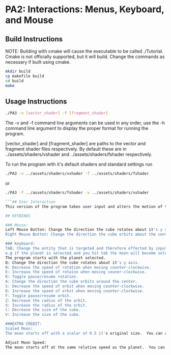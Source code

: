# PA2: Interactions: Menus, Keyboard, and Mouse

## Build Instructions

NOTE: Building with cmake will cause the executable to be called ./Tutorial.  Cmake is not officially supported, but it will build. Change the commands as necessary if built using cmake.

```bash
mkdir build
cp makefile build
cd build
make
```

## Usage Instructions
```bash
./PA3 -v [vector_shader] -f [fragment_shader]
```

The -v and -f command line arguments can be used in any order, use the -h command line argument to display the proper format for running the program.

[vector_shader] and [fragment_shader] are paths to the vector and fragment shader files respectively. By default these are in ../assets/shaders/vshader and ../assets/shaders/fshader respectively.

To run the program with it's default shaders and standard settings run
```bash
./PA3 -v ../assets/shaders/vshader -f ../assets/shaders/fshader
```
or
```bash
./PA3 -f ../assets/shaders/fshader -v ../assets/shaders/vshader

```## User Interaction
This version of the program takes user input and alters the motion of the cube based on the input.

## KEYBINDS

### Mouse:
Left Mouse Button: Change the direction the cube rotates about it's y axis.  
Right Mouse Button: Change the direction the cube orbits about the center of the window.  

### Keyboard:
TAB: Change the entity that is targeted and therefore effected by input.  
e.g if the planet is selected and you hit tab the moon will become selected and any subsequent inputs will alter the moon's motion and vice versa.  
The program starts with the planet selected.
Q: Change the direction the cube rotates about it's y axis.  
W: Decrease the speed of rotation when moving counter-clockwise.
E: Increase the speed of rotaion when moving couner-clockwise.
R: Toggle pause/resume rotation.  
A: Change the direction the cube orbits around the center.  
S: Decrease the speed of orbit when moving counter-clockwise.  
D: Increase the speed of orbit when moving counter-clockwise.
F: Toggle pause/resume orbit.  
Z: Decrease the radius of the orbit.  
X: Increase the radius of the orbit.  
C: Decrease the size of the cube.  
V: Increase the size of the cube. 

###EXTRA CREDIT:
Scaled Moon:  
The moon starts off with a scalar of 0.5 it's original size.  You can alter this at runtime by hitting tab, to target the moon, and then c or v to decrease or increase the size of it respectively.

Adjust Moon Speed:  
The moon starts off at the same relative speed as the planet.  You can alter this at runtime by hitting tab, to target the moon, and then w or e to decrease or increase the speed of the rotation respectively, and s or d to decrease or increase the speed of the orbit respectively.  Any other binds shown above work properly as well when targeted on the moon.
